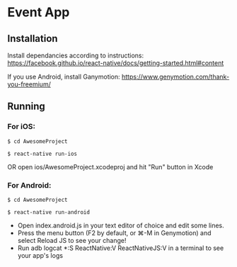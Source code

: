 # Event App

## Installation

Install dependancies according to instructions: https://facebook.github.io/react-native/docs/getting-started.html#content

If you use Android, install Ganymotion: https://www.genymotion.com/thank-you-freemium/

## Running

### For iOS:

    $ cd AwesomeProject

    $ react-native run-ios
    
OR open ios/AwesomeProject.xcodeproj and hit "Run" button in Xcode    

### For Android:

    $ cd AwesomeProject
    
    $ react-native run-android
    
- Open index.android.js in your text editor of choice and edit some lines.
- Press the menu button (F2 by default, or ⌘-M in Genymotion) and select Reload JS to see your change!
- Run adb logcat *:S ReactNative:V ReactNativeJS:V in a terminal to see your app's logs
